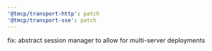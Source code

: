 ```yaml
---
'@tmcp/transport-http': patch
'@tmcp/transport-sse': patch
---
```


fix: abstract session manager to allow for multi-server deployments
